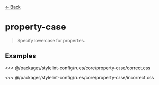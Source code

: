 [&#x2190; Back](./)
# property-case <badge text="warn" type="warn" vertical="middle"/>

> Specify lowercase for properties.


## Examples

<code-highlight>
 
<div slot="correct">

<<< @/packages/stylelint-config/rules/core/property-case/correct.css

</div>

 
<div slot="incorrect">

<<< @/packages/stylelint-config/rules/core/property-case/incorrect.css

</div>

 
</code-highlight>

